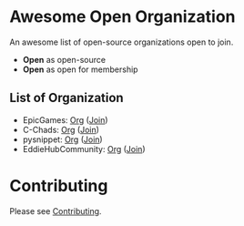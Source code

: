 # Awesome Open Organization

An awesome list of open-source organizations open to join.
- **Open** as open-source
- **Open** as open for membership

## List of Organization

- EpicGames: [Org](https://github.com/EpicGames/) ([Join](https://www.unrealengine.com/en-US/ue-on-github))
- C-Chads: [Org](https://github.com/C-Chads/) ([Join](https://github.com/C-Chads/C-Chads))
- pysnippet: [Org](https://github.com/pysnippet/) ([Join](https://pysnippet.org/members))
- EddieHubCommunity: [Org](https://github.com/EddieHubCommunity/) ([Join](https://github.com/EddieHubCommunity/support))

# Contributing
Please see [Contributing](https://github.com/diamant3/awesome-open2join-organization/blob/main/CONTRIBUTING.md).
